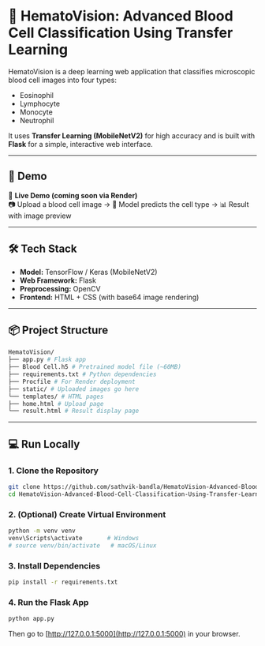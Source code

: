 # 🧬 HematoVision: Advanced Blood Cell Classification Using Transfer Learning

HematoVision is a deep learning web application that classifies microscopic blood cell images into four types:
- Eosinophil
- Lymphocyte
- Monocyte
- Neutrophil

It uses **Transfer Learning (MobileNetV2)** for high accuracy and is built with **Flask** for a simple, interactive web interface.

---

## 🚀 Demo

🔗 **Live Demo (coming soon via Render)**  
📷 Upload a blood cell image → 🧠 Model predicts the cell type → 📊 Result with image preview

---

## 🛠️ Tech Stack

- **Model:** TensorFlow / Keras (MobileNetV2)
- **Web Framework:** Flask
- **Preprocessing:** OpenCV
- **Frontend:** HTML + CSS (with base64 image rendering)

---

## 📦 Project Structure

```bash
HematoVision/
├── app.py # Flask app
├── Blood Cell.h5 # Pretrained model file (~60MB)
├── requirements.txt # Python dependencies
├── Procfile # For Render deployment
├── static/ # Uploaded images go here
└── templates/ # HTML pages
├── home.html # Upload page
└── result.html # Result display page
```

---

## 💻 Run Locally

### 1. Clone the Repository

```bash
git clone https://github.com/sathvik-bandla/HematoVision-Advanced-Blood-Cell-Classification-Using-Transfer-Learning.git
cd HematoVision-Advanced-Blood-Cell-Classification-Using-Transfer-Learning
```
### 2. (Optional) Create Virtual Environment

```bash
python -m venv venv
venv\Scripts\activate       # Windows
# source venv/bin/activate   # macOS/Linux
```

### 3. Install Dependencies

```bash
pip install -r requirements.txt
```

### 4. Run the Flask App

```bash
python app.py
```

Then go to [http://127.0.0.1:5000](http://127.0.0.1:5000) in your browser.













